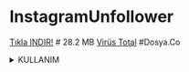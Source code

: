 # InstagramUnfollower 

<a href="https://dosya.co/i3hub1marcks/UnFollower.rar.html">Tıkla INDIR!</a> # 28.2 MB
<a href="https://www.virustotal.com/gui/url/71a1db39fde18f1b67e4347585637fcb4ab4d51ec59c64b499caca068c485661/detection">Virüs Total</a> #Dosya.Co


<details>

<summary>KULLANIM</summary>

KULLANIM DOSYANIN İÇERİSİNDEKİ BENİOKU.TXT'DE BELİRTİLMİŞTİR.\
BU PROJE SADECE İNSTAGRAM TR DE ÇALIŞIR.

</details>
